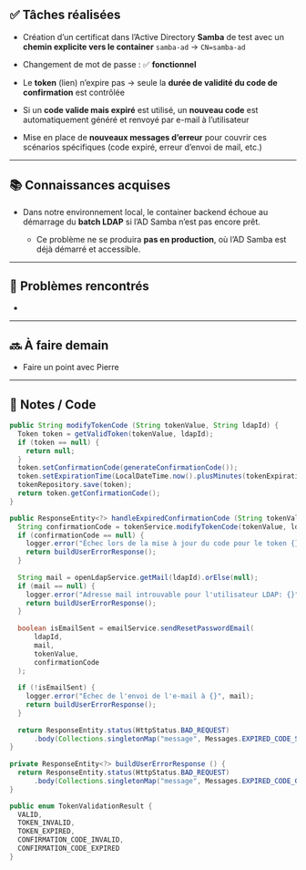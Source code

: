 ## ✅ Tâches réalisées

- Création d’un certificat dans l’Active Directory **Samba** de test avec un **chemin explicite vers le container** `samba-ad` → `CN=samba-ad`
    
- Changement de mot de passe : ✅ **fonctionnel**
    
- Le **token** (lien) n’expire pas → seule la **durée de validité du code de confirmation** est contrôlée
    
- Si un **code valide mais expiré** est utilisé, un **nouveau code** est automatiquement généré et renvoyé par e-mail à l’utilisateur
    
- Mise en place de **nouveaux messages d’erreur** pour couvrir ces scénarios spécifiques (code expiré, erreur d’envoi de mail, etc.)
    

---

## 📚 Connaissances acquises

- Dans notre environnement local, le container backend échoue au démarrage du **batch LDAP** si l’AD Samba n’est pas encore prêt.
    
    - Ce problème ne se produira **pas en production**, où l’AD Samba est déjà démarré et accessible.
        

---

## 🐞 Problèmes rencontrés

- 
    

---

## 🔜 À faire demain

- Faire un point avec Pierre
	

---

## 🧩 Notes / Code

```java
public String modifyTokenCode (String tokenValue, String ldapId) {  
  Token token = getValidToken(tokenValue, ldapId);  
  if (token == null) {  
    return null;  
  }  
  token.setConfirmationCode(generateConfirmationCode());  
  token.setExpirationTime(LocalDateTime.now().plusMinutes(tokenExpirationMinutes));  
  tokenRepository.save(token);  
  return token.getConfirmationCode();  
}
```

```java
public ResponseEntity<?> handleExpiredConfirmationCode (String tokenValue, String ldapId) {  
  String confirmationCode = tokenService.modifyTokenCode(tokenValue, ldapId);  
  if (confirmationCode == null) {  
    logger.error("Échec lors de la mise à jour du code pour le token {}", tokenValue);  
    return buildUserErrorResponse();  
  }  
  
  String mail = openLdapService.getMail(ldapId).orElse(null);  
  if (mail == null) {  
    logger.error("Adresse mail introuvable pour l'utilisateur LDAP: {}", ldapId);  
    return buildUserErrorResponse();  
  }  
  
  boolean isEmailSent = emailService.sendResetPasswordEmail(  
      ldapId,  
      mail,  
      tokenValue,  
      confirmationCode  
  );  
  
  if (!isEmailSent) {  
    logger.error("Échec de l'envoi de l'e-mail à {}", mail);  
    return buildUserErrorResponse();  
  }  
  
  return ResponseEntity.status(HttpStatus.BAD_REQUEST)  
      .body(Collections.singletonMap("message", Messages.EXPIRED_CODE_SUCCESS));  
}  
  
private ResponseEntity<?> buildUserErrorResponse () {  
  return ResponseEntity.status(HttpStatus.BAD_REQUEST)  
      .body(Collections.singletonMap("message", Messages.EXPIRED_CODE_GENERIC));  
}
```

```java
public enum TokenValidationResult {  
  VALID,  
  TOKEN_INVALID,  
  TOKEN_EXPIRED,  
  CONFIRMATION_CODE_INVALID,  
  CONFIRMATION_CODE_EXPIRED  
}
```